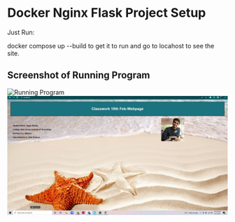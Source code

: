 # Docker Nginx Flask Project Setup

Just Run:

docker compose up --build to get it to run and go to locahost to see the site.

## Screenshot of Running Program
![Running Program](screenshots/python-git.png)
![Running Program](screenshots/10-feb-class-webpage.jpg)

